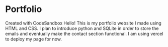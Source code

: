 # Portfolio
Created with CodeSandbox
Hello! This is my portfolio website I made using HTML and CSS. I plan to introduce python and SQLite in order to store the emails and eventually make the contact section functional. I am using vercel to deploy my page for now.

